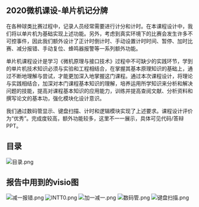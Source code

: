 ## 2020微机课设-单片机记分牌
在各种球类比赛过程中，记录人员经常需要进行计分和计时。在本课程设计中，我们将以单片机为基础实现上述功能。另外，考虑到真实环境下的比赛会发生许多不可控事件，因此我们额外设计了正计时倒计时、手动设置计时时间、暂停、加时比赛、减分报错、手动复位、蜂鸣器报警等一系列额外功能。

单片机课程设计是学习《微机原理与接口技术》过程中不可缺少的实践环节，学到的单片机技术知识必须与实验和工程相结合，在掌握其基本原理知识的基础上，通过不断地理解与尝试，才能更加深入地掌握这门课程。通过本次课程设计，将理论与实践相结合，加深对本门课程基本知识的理解，培养运用所学知识来分析和解决问题的技能，提高对课程基本知识的应用能力，训练并提高查阅文献、分析资料和撰写论文的基本功，强化模块化设计意识。

我们通过数码管显示、键盘扫描、计时和逻辑模块实现了上述要求。课程设计评价为“优秀”。完成度较高，额外功能较多，这里不一一展示，具体可见代码/答辩PPT。

## 目录
![目录.png](https://i.loli.net/2021/05/21/pogfN2ZPA94xG3y.png)
## 报告中用到的visio图

![减一报错.png](https://i.loli.net/2021/05/21/9CPun5r4ypBGINf.png)
![INTT0.png](https://i.loli.net/2021/05/21/15oIgBWdaKCOhXM.png)
![加一减一.png](https://i.loli.net/2021/05/21/zdRAIYL36KbJFm2.png)
![数码管.png](https://i.loli.net/2021/05/21/TyYoMBJz1h7tQlc.png)
![键盘扫描.png](https://i.loli.net/2021/05/21/LPM3ipb6zfkvDKq.png)


